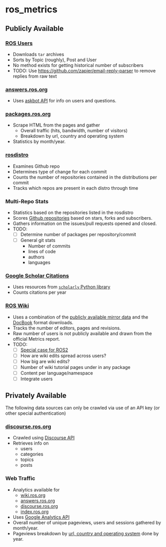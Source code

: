 # ros_metrics

## Publicly Available
### [ROS Users](http://lists.ros.org/pipermail/ros-users/)
 * Downloads `tar` archives
 * Sorts by Topic (roughly), Post and User
 * No method exists for getting historical number of subscribers
 * TODO: Use https://github.com/zapier/email-reply-parser to remove replies from raw text

### [answers.ros.org](http://answers.ros.org)
 * Uses [askbot API](https://github.com/ASKBOT/askbot-devel/blob/master/askbot/doc/source/api.rst) for info on users and questions.

### [packages.ros.org](https://awstats.osuosl.org/list/packages.ros.org)
 * Scrape HTML from the pages and gather
    * Overall traffic (hits, bandwidth, number of visitors)
    * Breakdown by url, country and operating system
 * Statistics by month/year.

### [rosdistro](https://github.com/ros/rosdistro/)
 * Examines Github repo
 * Determines type of change for each commit
 * Counts the number of repositories contained in the distributions per commit
 * Tracks which repos are present in each distro through time

### Multi-Repo Stats
 * Statistics based on the repositories listed in the rosdistro
 * Scores [Github repositories](https://developer.github.com/v3/) based on stars, forks and subscribers.
 * Gathers information on the issues/pull requests opened and closed.
 * TODO:
     * [ ] Determine number of packages per repository/commit
     * [ ] General git stats
        * Number of commits
        * lines of code
        * authors
        * languages

### [Google Scholar Citations](https://scholar.google.com/citations?view_op=view_citation&citation_for_view=fMDLYCUAAAAJ:u5HHmVD_uO8C)
 * Uses resources from [`scholarly` Python library](https://github.com/OrganicIrradiation/scholarly)
 * Counts citations per year

### [ROS Wiki](https://wiki.ros.org)
 * Uses a combination of the [publicly available mirror data](http://wiki.ros.org/Mirrors#Setup_rsync) and the [DocBook](http://moinmo.in/DocBook) format downloads.
 * Tracks the number of editors, pages and revisions.
 * Raw number of users is not publicly available and drawn from the official Metrics report.
 * TODO:
     * [ ] [Special case for ROS2](https://github.com/ros2/ros2_documentation)
     * [ ] How are wiki edits spread across users?
     * [ ] How big are wiki edits?
     * [ ] Number of wiki tutorial pages under in any package
     * [ ] Content per language/namespace
     * [ ] Integrate users

## Privately Available
The following data sources can only be crawled via use of an API key (or other special authentication)

### [discourse.ros.org](https://discourse.ros.org/)
 * Crawled using [Discourse API](https://docs.discourse.org/#tag/Categories%2Fpaths%2F~1categories.json%2Fget)
 * Retrieves info on
    * users
    * categories
    * topics
    * posts

### Web Traffic
 * Analytics available for
    * [wiki.ros.org](http://wiki.ros.org)
    * [answers.ros.org](http://answers.ros.org)
    * [discourse.ros.org](https://discourse.ros.org)
    * [index.ros.org](http://index.ros.org)
 * Uses [Google Analytics API](https://developers.google.com/analytics/devguides/reporting/core/v4/quickstart/installed-py)
 * Overall number of unique pageviews, users and sessions gathered by month/year.
 * Pageviews breakdown by [url, country and operating system](https://ga-dev-tools.appspot.com/dimensions-metrics-explorer/) done by year.
